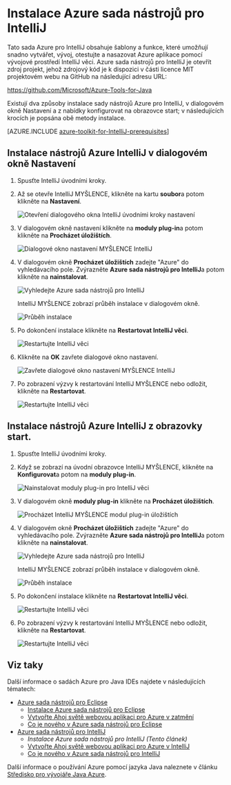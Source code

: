 <properties
    pageTitle="Instalace Azure sada nástrojů pro IntelliJ | Microsoft Azure"
    description="Zjistěte, jak nainstalovat sadu Azure představu IntelliJ."
    services=""
    documentationCenter="java"
    authors="rmcmurray"
    manager="wpickett"
    editor=""/>

<tags
    ms.service="multiple"
    ms.workload="na"
    ms.tgt_pltfrm="multiple"
    ms.devlang="Java"
    ms.topic="article"
    ms.date="08/11/2016" 
    ms.author="robmcm"/>

# <a name="installing-the-azure-toolkit-for-intellij"></a>Instalace Azure sada nástrojů pro IntelliJ

Tato sada Azure pro IntelliJ obsahuje šablony a funkce, které umožňují snadno vytvářet, vývoj, otestujte a nasazovat Azure aplikace pomocí vývojové prostředí IntelliJ věci. Azure sada nástrojů pro IntelliJ je otevřít zdroj projekt, jehož zdrojový kód je k dispozici v části licence MIT projektovém webu na GitHub na následující adresu URL:

<https://github.com/Microsoft/Azure-Tools-for-Java>

Existují dva způsoby instalace sady nástrojů Azure pro IntelliJ, v dialogovém okně Nastavení a z nabídky konfigurovat na obrazovce start; v následujících krocích je popsána obě metody instalace.

[AZURE.INCLUDE [azure-toolkit-for-IntelliJ-prerequisites](../includes/azure-toolkit-for-intellij-prerequisites.md)]

## <a name="to-install-the-azure-toolkit-for-intellij-from-the-settings-dialog-box"></a>Instalace nástrojů Azure IntelliJ v dialogovém okně Nastavení

1. Spusťte IntelliJ úvodními kroky.

1. Až se otevře IntelliJ MYŠLENCE, klikněte na kartu **soubor**a potom klikněte na **Nastavení**.

    ![Otevření dialogového okna IntelliJ úvodními kroky nastavení][01a]

1. V dialogovém okně nastavení klikněte na **moduly plug-in**a potom klikněte na **Procházet úložištích**.

    ![Dialogové okno nastavení MYŠLENCE IntelliJ][02a]

1. V dialogovém okně **Procházet úložištích** zadejte "Azure" do vyhledávacího pole. Zvýrazněte **Azure sada nástrojů pro IntelliJ**a potom klikněte na **nainstalovat**.

    ![Vyhledejte Azure sada nástrojů pro IntelliJ][03]

    IntelliJ MYŠLENCE zobrazí průběh instalace v dialogovém okně.

    ![Průběh instalace][04]

1. Po dokončení instalace klikněte na **Restartovat IntelliJ věci**.

    ![Restartujte IntelliJ věci][05]

1. Klikněte na **OK** zavřete dialogové okno nastavení.

    ![Zavřete dialogové okno nastavení MYŠLENCE IntelliJ][06]

1. Po zobrazení výzvy k restartování IntelliJ MYŠLENCE nebo odložit, klikněte na **Restartovat**.

    ![Restartujte IntelliJ věci][07]

## <a name="to-install-the-azure-toolkit-for-intellij-from-the-start-screen"></a>Instalace nástrojů Azure IntelliJ z obrazovky start.

1. Spusťte IntelliJ úvodními kroky.

1. Když se zobrazí na úvodní obrazovce IntelliJ MYŠLENCE, klikněte na **Konfigurovat**a potom na **moduly plug-in**.

    ![Nainstalovat moduly plug-in pro IntelliJ věci][01b]

1. V dialogovém okně **moduly plug-in** klikněte na **Procházet úložištích**.

    ![Procházet IntelliJ MYŠLENCE modul plug-in úložištích][02b]

1. V dialogovém okně **Procházet úložištích** zadejte "Azure" do vyhledávacího pole. Zvýrazněte **Azure sada nástrojů pro IntelliJ**a potom klikněte na **nainstalovat**.

    ![Vyhledejte Azure sada nástrojů pro IntelliJ][03]

    IntelliJ MYŠLENCE zobrazí průběh instalace v dialogovém okně.

    ![Průběh instalace][04]

1. Po dokončení instalace klikněte na **Restartovat IntelliJ věci**.

    ![Restartujte IntelliJ věci][05]

1. Po zobrazení výzvy k restartování IntelliJ MYŠLENCE nebo odložit, klikněte na **Restartovat**.

    ![Restartujte IntelliJ věci][07]

## <a name="see-also"></a>Viz taky

Další informace o sadách Azure pro Java IDEs najdete v následujících tématech:

- [Azure sada nástrojů pro Eclipse]
  - [Instalace Azure sada nástrojů pro Eclipse]
  - [Vytvořte Ahoj světě webovou aplikaci pro Azure v zatmění]
  - [Co je nového v Azure sada nástrojů pro Eclipse]
- [Azure sada nástrojů pro IntelliJ]
  - *Instalace Azure sada nástrojů pro IntelliJ (Tento článek)*
  - [Vytvořte Ahoj světě webovou aplikaci pro Azure v IntelliJ]
  - [Co je nového v Azure sada nástrojů pro IntelliJ]

Další informace o používání Azure pomocí jazyka Java naleznete v článku [Středisko pro vývojáře Java Azure].

<!-- URL List -->

[Azure sada nástrojů pro Eclipse]: ./azure-toolkit-for-eclipse.md
[Azure sada nástrojů pro IntelliJ]: ./azure-toolkit-for-intellij.md
[Vytvořte Ahoj světě webovou aplikaci pro Azure v zatmění]: ./app-service-web/app-service-web-eclipse-create-hello-world-web-app.md
[Vytvořte Ahoj světě webovou aplikaci pro Azure v IntelliJ]: ./app-service-web/app-service-web-intellij-create-hello-world-web-app.md
[Instalace Azure sada nástrojů pro Eclipse]: ./azure-toolkit-for-eclipse-installation.md
[Installing the Azure Toolkit for IntelliJ]: ./azure-toolkit-for-intellij-installation.md
[Co je nového v Azure sada nástrojů pro Eclipse]: ./azure-toolkit-for-eclipse-whats-new.md
[Co je nového v Azure sada nástrojů pro IntelliJ]: ./azure-toolkit-for-intellij-whats-new.md

[Středisko pro vývojáře Java Azure]: https://azure.microsoft.com/develop/java/

<!-- IMG List -->

[01a]: ./media/azure-toolkit-for-intellij-installation/01-intellij-file-settings.png
[01b]: ./media/azure-toolkit-for-intellij-installation/01-intellij-configure-dropdown.png
[02a]: ./media/azure-toolkit-for-intellij-installation/02-intellij-settings-dialog.png
[02b]: ./media/azure-toolkit-for-intellij-installation/02-intellij-plugins-dialog.png
[03]: ./media/azure-toolkit-for-intellij-installation/03-intellij-browse-repositories.png
[04]: ./media/azure-toolkit-for-intellij-installation/04-install-progress.png
[05]: ./media/azure-toolkit-for-intellij-installation/05-restart-intellij.png
[06]: ./media/azure-toolkit-for-intellij-installation/06-intellij-settings-dialog.png
[07]: ./media/azure-toolkit-for-intellij-installation/07-restart-intellij.png
